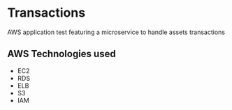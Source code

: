 # Transactions

AWS application test featuring a microservice to handle assets transactions


## AWS Technologies used

* EC2
* RDS
* ELB
* S3
* IAM
